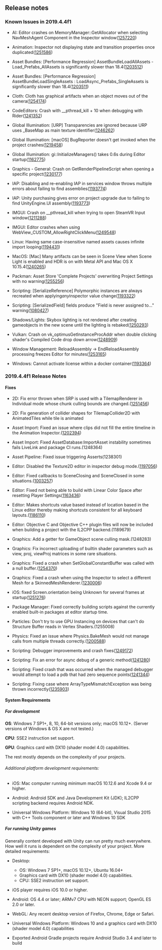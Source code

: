 ## Release notes

### Known Issues in 2019.4.4f1

-   AI: Editor crashes on MemoryManager::GetAllocator when selecting NavMeshAgent Component in the Inspector window([1257220](https://issuetracker.unity3d.com/issues/editor-crashes-on-memorymanager-getallocator-when-selecting-navmeshagent-component-in-the-inspector-window))

-   Animation: Inspector not displaying state and transition properties once duplicated([1251586](https://issuetracker.unity3d.com/issues/inspector-not-displaying-state-and-transition-properties-once-duplicated))

-   Asset Bundles: \[Performance Regression\] AssetBundleLoadAllAssets - Load_Prefabs_AllAssets is significantly slower than 18.4([1203512](https://issuetracker.unity3d.com/issues/performance-regression-assetbundleloadallassets-load-prefabs-allassets-is-significantly-slower-than-18-dot-4))

-   Asset Bundles: \[Performance Regression\] AssetBundleLoadSingleAssets : LoadAsync_Prefabs_SingleAssets is significantly slower than 18.4([1203511](https://issuetracker.unity3d.com/issues/assetbundleloadsingleassets-loadasync-prefabs-singleassets-is-significantly-slower-than-18-dot-4))

-   Cloth: Cloth has graphical artifacts when an object moves out of the camera([1254174](https://issuetracker.unity3d.com/issues/cloth-has-graphical-artifacts-when-an-object-moves-out-of-the-camera))

-   CodeEditors: Crash with \_\_pthread_kill + 10 when debugging with Rider([1241352](https://issuetracker.unity3d.com/issues/attaching-a-debugger-causes-unity-to-crash))

-   Global Illumination: \[URP\] Transparencies are ignored because URP uses \_BaseMap as main texture identifier([1246262](https://issuetracker.unity3d.com/issues/urp-shadows-from-alpha-materials-are-not-baked-into-a-lightmap-when-using-baked-lit-shader))

-   Global Illumination: \[macOS\] BugReporter doesn\'t get invoked when the project crashes([1219458](https://issuetracker.unity3d.com/issues/macos-bugreporter-doesnt-get-invoked-when-the-project-crashes))

-   Global Illumination: gi::InitializeManagers() takes 0.6s during Editor startup([1162775](https://issuetracker.unity3d.com/issues/gi-initializemanagers-takes-0-dot-4s-during-editor-startup))

-   Graphics - General: Crash on GetRenderPipelineScript when opening a specific project([1230177](https://issuetracker.unity3d.com/issues/crash-on-getrenderpipelinescript-when-opening-a-specific-project))

-   IAP: Disabling and re-enabling IAP in services window throws multiple errors about failing to find assemblies([1193774](https://issuetracker.unity3d.com/issues/disabling-and-re-enabling-iap-in-services-window-throws-multiple-errors-about-failing-to-find-assemblies))

-   IAP: Unity purchasing gives error on project upgrade due to failing to find UnityEngine.UI assembly([1193773](https://issuetracker.unity3d.com/issues/unity-purchasing-fails-to-load-due-to-failing-to-find-unityengine-dot-ui-assembly))

-   IMGUI: Crash on \_\_pthread_kill when trying to open SteamVR Input window([1211288](https://issuetracker.unity3d.com/issues/crash-on-pthread-kill-when-trying-to-open-steamvr-input-window))

-   IMGUI: Editor crashes when using WebView_CUSTOM_AllowRightClickMenu([1249548](https://issuetracker.unity3d.com/issues/editor-crashes-when-using-webview-custom-allowrightclickmenu))

-   Linux: Having same case-insensitive named assets causes infinite import looping([1194431](https://issuetracker.unity3d.com/issues/linux-having-same-case-insensitive-named-assets-causes-infinite-import-looping))

-   MacOS: \[Mac\] Many artifacts can be seen in Scene View when Scene Light is enabled and HDR is on with Metal API and Mac OS X 10.15.4([1240265](https://issuetracker.unity3d.com/issues/mac-many-artifacts-can-be-seen-in-scene-view-when-scene-light-is-enabled-on-with-metal-api-and-mac-os-x-10-dot-15-dot-4))

-   Packman: Asset Store \'Complete Projects\' overwriting Project Settings with no warning([1255256](https://issuetracker.unity3d.com/issues/asset-store-complete-projects-overwriting-project-settings-with-no-warning))

-   Scripting: \[SerializeReference\] Polymorphic instances are always recreated when applying*any*inspector value change([1193322](https://issuetracker.unity3d.com/issues/serializereference-non-serialized-initialized-fields-lose-their-values-when-entering-play-mode))

-   Scripting: \[SerializedField\] fields produce \"Field is never assigned to\...\" warning([1080427](https://issuetracker.unity3d.com/issues/serializedfield-fields-produce-field-is-never-assigned-to-dot-dot-dot-warning))

-   Shadows/Lights: Skybox lighting is not rendered after creating gameobjects in the new scene until the lighting is rebaked([1250293](https://issuetracker.unity3d.com/issues/skybox-lighting-is-not-shown-after-creating-new-gameobjects-in-the-new-scene))

-   Vulkan: Crash on vk_optimusGetInstanceProcAddr when double clicking shader\'s Compiled Code drop down arrow([1248909](https://issuetracker.unity3d.com/issues/vulkan-crash-on-vk-optimusgetinstanceprocaddr-when-double-clicking-shaders-compiled-code-drop-down-arrow))

-   Window Management: ReloadAssembly -\> EndReloadAssembly processing freezes Editor for minutes([1253165](https://issuetracker.unity3d.com/issues/reloadassembly-endreloadassebly-processing-freezes-editor-for-minutes))

-   Windows: Cannot activate license within a docker container([1193364](https://issuetracker.unity3d.com/issues/cannot-activate-license-within-a-docker-container))

### 2019.4.4f1 Release Notes

#### Fixes

-   2D: Fix error thrown when SRP is used with a TilemapRenderer in Individual mode whose chunk culling bounds are changed.([1251456](https://issuetracker.unity3d.com/issues/srp-core-exception-thrown-when-placing-a-tile-thats-larger-than-the-tilemap-grid-size))

-   2D: Fix generation of collider shapes for TilemapCollider2D with AnimatedTiles while tile is animated

-   Asset Import: Fixed an issue where clips did not fill the entire timeline in the Animation Inspector.([1202394](https://issuetracker.unity3d.com/issues/the-total-frames-of-the-animation-does-not-fill-the-timeline))

-   Asset Import: Fixed AssetDatabase:ImportAsset instability sometimes fails LiveLink and package CI runs.(1248364)

-   Asset Pipeline: Fixed issue triggering Asserts(1238301)

-   Editor: Disabled the Texture2D editor in inspector debug mode.([1197056](https://issuetracker.unity3d.com/issues/imported-objects-settings-properties-are-not-saved-in-the-inspector-debug-mode))

-   Editor: Fixed callbacks to SceneClosing and SceneClosed in some situations.([1003257](https://issuetracker.unity3d.com/issues/editorscenemanager-sceneclosing-and-sceneclosed-callbacks-are-not-called-when-switching-between-scenes))

-   Editor: Fixed not being able to build with Linear Color Space after resetting Player Settings([1163436](https://issuetracker.unity3d.com/issues/unable-to-build-ios-with-linear-color-space-after-resetting-player-settings))

-   Editor: Makes shortcuts value based instead of location based in the Linux editor thereby making shortcuts consistent for all keyboard layouts.([1186110](https://issuetracker.unity3d.com/issues/linux-default-shortcuts-for-different-keyboard-locations-are-physical-location-based-not-letter-based))

-   Editor: Objective C and Objective C++ plugin files will now be included when building a project with the IL2CPP backend.(1189679)

-   Graphics: Add a getter for GameObject scene culling mask.(1248283)

-   Graphics: Fix incorrect uploading of builtin shader parameters such as view, proj, viewProj matrices in some rare situations.

-   Graphics: Fixed a crash when SetGlobalConstantBuffer was called with a null buffer.([1254370](https://issuetracker.unity3d.com/issues/project-crashes-when-calling-commandbuffer-dot-setglobalconstantbuffer-with-null))

-   Graphics: Fixed a crash when using the Inspector to select a different Mesh for a SkinnedMeshRenderer.([1230006](https://issuetracker.unity3d.com/issues/macos-editor-crashes-when-changing-mesh-in-skinned-mesh-renderer))

-   iOS: fixed Screen.orientation being Unknown for several frames at startup([1251276](https://issuetracker.unity3d.com/issues/getting-unknown-screen-orientation-for-a-few-frames-when-the-splash-screen-is-disabled))

-   Package Manager: Fixed correctly building scripts against the currently enabled built-in packages at editor startup time.

-   Particles: Don\'t try to use GPU Instancing on devices that can\'t do Structure Buffer reads in Vertex Shaders.(1255008)

-   Physics: Fixed an issue where Physics.BakeMesh would not manage calls from multiple threads correctly.([1200588](https://issuetracker.unity3d.com/issues/crash-after-physics-dot-physx-foundation-invalid-registration-detected-errors-show-up-when-using-physics-dot-bakemesh))

-   Scripting: Debugger improvements and crash fixes([1249172](https://issuetracker.unity3d.com/issues/macos-crash-on-buffer-add-value-full-when-debugging-with-code-editor-attached))

-   Scripting: Fix an error for async debug of a generic method([1241280](https://issuetracker.unity3d.com/issues/crash-when-performing-step-over))

-   Scripting: Fixed crash that was occurred when the managed debugger would attempt to load a pdb that had zero sequence points([1241344](https://issuetracker.unity3d.com/issues/macos-editor-crashes-on-mono-log-write-logfile-when-attaching-a-debugger-and-then-setting-a-breakpoint))

-   Scripting: Fixing case where ArrayTypeMismatchException was being thrown incorrectly([1235903](https://issuetracker.unity3d.com/issues/mono-arraytypemismatchexception-is-thrown-when-using-array-of-generic-icollection))

#### System Requirements

##### For development

**OS**: Windows 7 SP1+, 8, 10, 64-bit versions only; macOS 10.12+. (Server versions of Windows & OS X are not tested.)

**CPU**: SSE2 instruction set support.

**GPU**: Graphics card with DX10 (shader model 4.0) capabilities.

The rest mostly depends on the complexity of your projects.

###### Additional platform development requirements:

-   iOS: Mac computer running minimum macOS 10.12.6 and Xcode 9.4 or higher.

-   Android: Android SDK and Java Development Kit (JDK); IL2CPP scripting backend requires Android NDK.

-   Universal Windows Platform: Windows 10 (64-bit), Visual Studio 2015 with C++ Tools component or later and Windows 10 SDK

##### For running Unity games

Generally content developed with Unity can run pretty much everywhere. How well it runs is dependent on the complexity of your project. More detailed requirements:

-   Desktop:

    -   OS: Windows 7 SP1+, macOS 10.12+, Ubuntu 16.04+
    -   Graphics card with DX10 (shader model 4.0) capabilities.
    -   CPU: SSE2 instruction set support.

-   iOS player requires iOS 10.0 or higher.

-   Android: OS 4.4 or later; ARMv7 CPU with NEON support; OpenGL ES 2.0 or later.

-   WebGL: Any recent desktop version of Firefox, Chrome, Edge or Safari.

-   Universal Windows Platform: Windows 10 and a graphics card with DX10 (shader model 4.0) capabilities

-   Exported Android Gradle projects require Android Studio 3.4 and later to build
